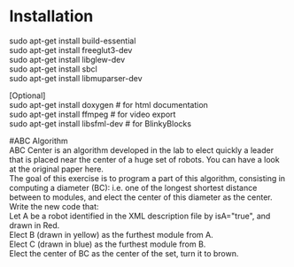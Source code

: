 # Installation  
sudo apt-get install build-essential  
sudo apt-get install freeglut3-dev  
sudo apt-get install libglew-dev  
sudo apt-get install sbcl  
sudo apt-get install libmuparser-dev  

[Optional]  
sudo apt-get install doxygen # for html documentation  
sudo apt-get install ffmpeg # for video export  
sudo apt-get install libsfml-dev # for BlinkyBlocks  



#ABC Algorithm  
ABC Center is an algorithm developed in the lab to elect quickly a leader that is placed near the center of a huge set of robots. You can have a look at the original paper here.  
The goal of this exercise is to program a part of this algorithm, consisting in computing a diameter (BC): i.e. one of the longest shortest distance between to modules, and elect the center of this diameter as the center.  
Write the new code that:  
Let A be a robot identified in the XML description file by isA="true", and drawn in Red.  
Elect B (drawn in yellow) as the furthest module from A.  
Elect C (drawn in blue) as the furthest module from B.  
Elect the center of BC as the center of the set, turn it to brown.  
